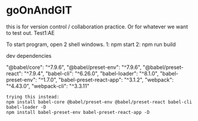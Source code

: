 # goOnAndGIT
this is for version control / collaboration practice. Or for whatever we want to test out.
Test1:AE  


To start program, open 2 shell windows.
1: npm start
2: npm run build


dev dependencies

"@babel/core": "^7.9.6",
    "@babel/preset-env": "^7.9.6",
    "@babel/preset-react": "^7.9.4",
    "babel-cli": "^6.26.0",
    "babel-loader": "^8.1.0",
    "babel-preset-env": "^1.7.0",
    "babel-preset-react-app": "^3.1.2",
    "webpack": "^4.43.0",
    "webpack-cli": "^3.3.11"



    trying this instead:
    npm install babel-core @babel/preset-env @babel/preset-react babel-cli babel-loader -D
    npm install babel-preset-env babel-preset-react-app -D
